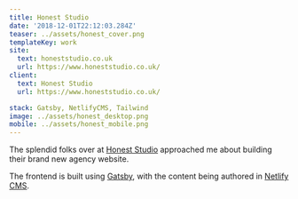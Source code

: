```yaml
---
title: Honest Studio
date: '2018-12-01T22:12:03.284Z'
teaser: ../assets/honest_cover.png
templateKey: work
site:
  text: honeststudio.co.uk
  url: https://www.honeststudio.co.uk/
client:
  text: Honest Studio
  url: https://www.honeststudio.co.uk/

stack: Gatsby, NetlifyCMS, Tailwind
image: ../assets/honest_desktop.png
mobile: ../assets/honest_mobile.png
---
```


The splendid folks over at [Honest Studio](https://www.honeststudio.co.uk/) approached me about building their brand new agency website.

The frontend is built using [Gatsby](https://gatsbyjs.org/), with the content being authored in [Netlify CMS](https://www.netlifycms.org/).
